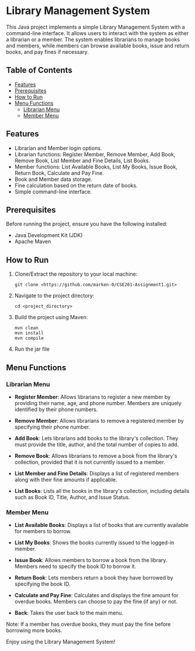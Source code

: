 # Library Management System

This Java project implements a simple Library Management System with a command-line interface. It allows users to interact with the system as either a librarian or a member. The system enables librarians to manage books and members, while members can browse available books, issue and return books, and pay fines if necessary.

## Table of Contents

- [Features](#features)
- [Prerequisites](#prerequisites)
- [How to Run](#how-to-run)
- [Menu Functions](#menu-functions)
  - [Librarian Menu](#librarian-menu)
  - [Member Menu](#member-menu)

## Features

- Librarian and Member login options.
- Librarian functions: Register Member, Remove Member, Add Book, Remove Book, List Member and Fine Details, List Books.
- Member functions: List Available Books, List My Books, Issue Book, Return Book, Calculate and Pay Fine.
- Book and Member data storage.
- Fine calculation based on the return date of books.
- Simple command-line interface.

## Prerequisites

Before running the project, ensure you have the following installed:

- Java Development Kit (JDK)
- Apache Maven

## How to Run

1. Clone/Extract the repository to your local machine:

   ```
   git clone <https://github.com/marken-0/CSE201-Assignment1.git>
   ```

2. Navigate to the project directory:

   ```
   cd <project_directory>
   ```

3. Build the project using Maven:

   ```
   mvn clean
   mvn install
   mvn compile

   ```

4. Run the jar file

## Menu Functions

### Librarian Menu

- **Register Member**: Allows librarians to register a new member by providing their name, age, and phone number. Members are uniquely identified by their phone numbers.

- **Remove Member**: Allows librarians to remove a registered member by specifying their phone number.

- **Add Book**: Lets librarians add books to the library's collection. They must provide the title, author, and the total number of copies to add.

- **Remove Book**: Allows librarians to remove a book from the library's collection, provided that it is not currently issued to a member.

- **List Member and Fine Details**: Displays a list of registered members along with their fine amounts if applicable.

- **List Books**: Lists all the books in the library's collection, including details such as Book ID, Title, Author, and Issue Status.

### Member Menu

- **List Available Books**: Displays a list of books that are currently available for members to borrow.

- **List My Books**: Shows the books currently issued to the logged-in member.

- **Issue Book**: Allows members to borrow a book from the library. Members need to specify the book ID to borrow it.

- **Return Book**: Lets members return a book they have borrowed by specifying the book ID.

- **Calculate and Pay Fine**: Calculates and displays the fine amount for overdue books. Members can choose to pay the fine (if any) or not.

- **Back**: Takes the user back to the main menu.

Note: If a member has overdue books, they must pay the fine before borrowing more books.

Enjoy using the Library Management System!